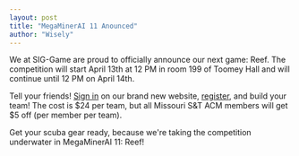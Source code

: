 ```yaml
---
layout: post
title: "MegaMinerAI 11 Anounced"
author: "Wisely"
---
```


We at SIG-Game are proud to officially announce our next game:
Reef. The competition will start April 13th at 12 PM in room 199 of
Toomey Hall and will continue until 12 PM on April 14th.

Tell your friends! [Sign in](http://megaminerai.com/accounts/login/)
on our brand new website,
[register](http://megaminerai.com/competition/megaminerai-11-reef/),
and build your team! The cost is $24 per team, but all Missouri S&T
ACM members will get $5 off (per member per team).

Get your scuba gear ready, because we're taking the competition
underwater in MegaMinerAI 11: Reef!

